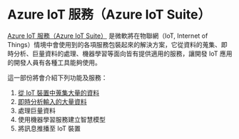 # Azure IoT 服務（Azure IoT Suite）

[Azure IoT 服務（Azure IoT Suite）](http://www.internetofyourthings.com/) 是微軟將在物聯網（IoT, Internet of Things）情境中會使用到的各項服務包裝起來的解決方案，它從資料的蒐集、即時分析、巨量資料的處理、機器學習等面向皆有提供適用的服務，讓開發 IoT 應用的開發人員有各種工具能夠使用。

這一部份將會介紹下列功能及服務：

  1. [從 IoT 裝置中蒐集大量的資料](01_collect_data_from_iot_devices.md)
  2. [即時分析輸入的大量資料](02_realtime_data_analysis.md)
  3. 處理巨量資料
  4. 使用機器學習服務建立智慧模型
  5. 將訊息推播至 IoT 裝置